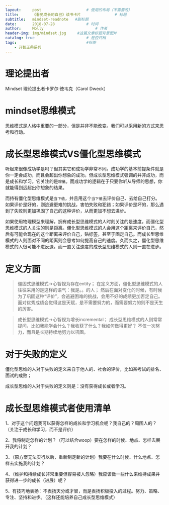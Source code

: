 ```yaml
---
layout:     post   				    # 使用的布局（不需要改）
title:      《看见成长的自己》读书卡片 			  	# 标题
subtitle:   mindset-readnote   #副标题
date:       2018-07-28 				# 时间
author:     Molly 						# 作者
header-img: img/mindset.jpg 	#这篇文章标题背景图片
catalog: true 						# 是否归档
tags:								#标签
    - 开智正典系列   
---
```


# 理论提出者

Mindset 理论提出者卡罗尔·徳韦克（Carol Dweck）

# mindset思维模式

思维模式是人格中重要的一部分，但是并非不能改变。我们可以采用新的方式来思考和行动。


# 成长型思维模式VS僵化型思维模式


听起来很像成功学是吗？但其实它和成功学非常不同。成功学的基本前提条件就是你一定会成功，而且会超出你想象的成功。但成长型思维模式强调的并非成功，而是成长和学习。它关注的是``增量``。而成功学的逻辑在于只要你听从导师的思想，你就能得到远超出你想象的结果。


而持有僵化型思维模式是`当下值`，并且用这个`当下值`去评价自己、去给自己打分。如果评价是好的，则逃避更难的挑战，害怕失败和犯错；如果评价是坏的，那么遇到了失败则更加巩固了自己的这种评价，从而更加不想去进步。


如果使用物理模型来理解，拥有成长型思维模式的人时刻关注的是速度，而僵化型思维模式的人关注的则是距离。僵化型思维模式的人会用这个距离来评价自己，然后有可能会现在的这个距离来评价自己，贴标签，甚至于固定自己。而成长型思维模式的人则面对不同的距离则会思考如何提高自己的速度。久而久之，僵化型思维模式的人很可能不进反退。而一直关注速度的成长型思维模式的人则一直在进步。

# 定义方面

>僵固式思维模式→心智视为存在entity；
在定义方面，僵化型思维模式的人往往采用的是这样的语气：我是。。的人；
然后在面对变化的时候，有时候为了巩固这种“评价”，会逃避困难的挑战，会用不好的成绩更加否定自己。面对优秀成绩会觉得这是天赋，是不需要努力的，而需要努力的则不是天生的厉害。


>成长型思维模式→心智视为增长incremental；
成长型思维模式的人则常常提问，比如我能学会什么？我收获了什么？我如何做得更好？
不仅一次努力，而且是长期持续地努力以巩固。


# 对于失败的定义


僵化型思维的人对于失败的定义来自于他人的、社会的评价，比如某考试的排名、面试的成败；

成长型思维的人对于失败的定义则是：没有获得成长或者学习。



# 成长型思维模式者使用清单

1、对于这个问题我可以获得怎样的成长和学习机会呢？我自己的？周围人的？（关注于成长和学习，而不是评价）

2、我将制定怎样的计划？（可以结合woop）要在怎样的时候、地点、怎样去展开我的计划？

3、（原方案无法实行以后，重新制定新的计划）我要在什么时候、什么地点、怎样去实施我的计划？

4、（维护和持续成长非常重要但容易被人忽略）我应该做一些什么来维持成果并获得进一步的成长（进展）呢？

5、有技巧地表扬：不表扬天分或才智，而是表扬积极投入的过程。努力、策略、专注、坚持和进步。（这样还能培养自己成长型思维模式）

